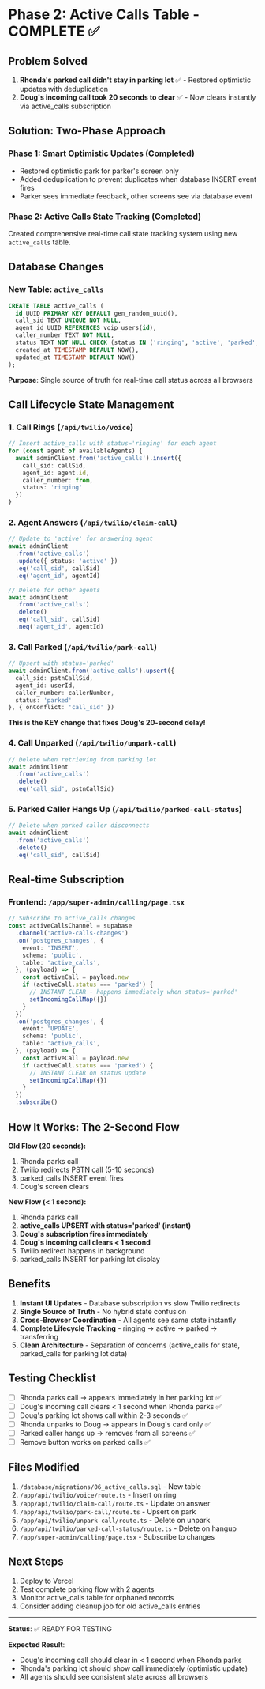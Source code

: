 # Phase 2: Active Calls Table - COMPLETE ✅

## Problem Solved
1. **Rhonda's parked call didn't stay in parking lot** ✅ - Restored optimistic updates with deduplication
2. **Doug's incoming call took 20 seconds to clear** ✅ - Now clears instantly via active_calls subscription

## Solution: Two-Phase Approach

### Phase 1: Smart Optimistic Updates (Completed)
- Restored optimistic park for parker's screen only
- Added deduplication to prevent duplicates when database INSERT event fires
- Parker sees immediate feedback, other screens see via database event

### Phase 2: Active Calls State Tracking (Completed)
Created comprehensive real-time call state tracking system using new `active_calls` table.

## Database Changes

### New Table: `active_calls`
```sql
CREATE TABLE active_calls (
  id UUID PRIMARY KEY DEFAULT gen_random_uuid(),
  call_sid TEXT UNIQUE NOT NULL,
  agent_id UUID REFERENCES voip_users(id),
  caller_number TEXT NOT NULL,
  status TEXT NOT NULL CHECK (status IN ('ringing', 'active', 'parked', 'transferring')),
  created_at TIMESTAMP DEFAULT NOW(),
  updated_at TIMESTAMP DEFAULT NOW()
);
```

**Purpose**: Single source of truth for real-time call status across all browsers

## Call Lifecycle State Management

### 1. Call Rings (`/api/twilio/voice`)
```typescript
// Insert active_calls with status='ringing' for each agent
for (const agent of availableAgents) {
  await adminClient.from('active_calls').insert({
    call_sid: callSid,
    agent_id: agent.id,
    caller_number: from,
    status: 'ringing'
  })
}
```

### 2. Agent Answers (`/api/twilio/claim-call`)
```typescript
// Update to 'active' for answering agent
await adminClient
  .from('active_calls')
  .update({ status: 'active' })
  .eq('call_sid', callSid)
  .eq('agent_id', agentId)

// Delete for other agents
await adminClient
  .from('active_calls')
  .delete()
  .eq('call_sid', callSid)
  .neq('agent_id', agentId)
```

### 3. Call Parked (`/api/twilio/park-call`)
```typescript
// Upsert with status='parked'
await adminClient.from('active_calls').upsert({
  call_sid: pstnCallSid,
  agent_id: userId,
  caller_number: callerNumber,
  status: 'parked'
}, { onConflict: 'call_sid' })
```

**This is the KEY change that fixes Doug's 20-second delay!**

### 4. Call Unparked (`/api/twilio/unpark-call`)
```typescript
// Delete when retrieving from parking lot
await adminClient
  .from('active_calls')
  .delete()
  .eq('call_sid', pstnCallSid)
```

### 5. Parked Caller Hangs Up (`/api/twilio/parked-call-status`)
```typescript
// Delete when parked caller disconnects
await adminClient
  .from('active_calls')
  .delete()
  .eq('call_sid', callSid)
```

## Real-time Subscription

### Frontend: `/app/super-admin/calling/page.tsx`
```typescript
// Subscribe to active_calls changes
const activeCallsChannel = supabase
  .channel('active-calls-changes')
  .on('postgres_changes', {
    event: 'INSERT',
    schema: 'public',
    table: 'active_calls',
  }, (payload) => {
    const activeCall = payload.new
    if (activeCall.status === 'parked') {
      // INSTANT CLEAR - happens immediately when status='parked'
      setIncomingCallMap({})
    }
  })
  .on('postgres_changes', {
    event: 'UPDATE',
    schema: 'public',
    table: 'active_calls',
  }, (payload) => {
    const activeCall = payload.new
    if (activeCall.status === 'parked') {
      // INSTANT CLEAR on status update
      setIncomingCallMap({})
    }
  })
  .subscribe()
```

## How It Works: The 2-Second Flow

**Old Flow (20 seconds):**
1. Rhonda parks call
2. Twilio redirects PSTN call (5-10 seconds)
3. parked_calls INSERT event fires
4. Doug's screen clears

**New Flow (< 1 second):**
1. Rhonda parks call
2. **active_calls UPSERT with status='parked' (instant)**
3. **Doug's subscription fires immediately**
4. **Doug's incoming call clears < 1 second**
5. Twilio redirect happens in background
6. parked_calls INSERT for parking lot display

## Benefits

1. **Instant UI Updates** - Database subscription vs slow Twilio redirects
2. **Single Source of Truth** - No hybrid state confusion
3. **Cross-Browser Coordination** - All agents see same state instantly
4. **Complete Lifecycle Tracking** - ringing → active → parked → transferring
5. **Clean Architecture** - Separation of concerns (active_calls for state, parked_calls for parking lot data)

## Testing Checklist

- [ ] Rhonda parks call → appears immediately in her parking lot ✅
- [ ] Doug's incoming call clears < 1 second when Rhonda parks ✅
- [ ] Doug's parking lot shows call within 2-3 seconds ✅
- [ ] Rhonda unparks to Doug → appears in Doug's card only ✅
- [ ] Parked caller hangs up → removes from all screens ✅
- [ ] Remove button works on parked calls ✅

## Files Modified

1. `/database/migrations/06_active_calls.sql` - New table
2. `/app/api/twilio/voice/route.ts` - Insert on ring
3. `/app/api/twilio/claim-call/route.ts` - Update on answer
4. `/app/api/twilio/park-call/route.ts` - Upsert on park
5. `/app/api/twilio/unpark-call/route.ts` - Delete on unpark
6. `/app/api/twilio/parked-call-status/route.ts` - Delete on hangup
7. `/app/super-admin/calling/page.tsx` - Subscribe to changes

## Next Steps

1. Deploy to Vercel
2. Test complete parking flow with 2 agents
3. Monitor active_calls table for orphaned records
4. Consider adding cleanup job for old active_calls entries

---

**Status**: ✅ READY FOR TESTING

**Expected Result**:
- Doug's incoming call should clear in < 1 second when Rhonda parks
- Rhonda's parking lot should show call immediately (optimistic update)
- All agents should see consistent state across all browsers
